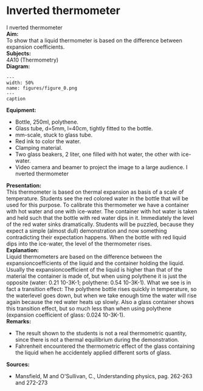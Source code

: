 # Inverted thermometer 
 I nverted thermometer   
<b> Aim: </b>  
 To show that a liquid thermometer is based on the difference between expansion coefficients.    
<b> Subjects: </b>  
 4A10 (Thermometry)   
<b> Diagram: </b>  
   
```{figure} figures/figure_0.png  
---  
width: 50%  
name: figures/figure_0.png  
---  
caption  
``` 
      
<b> Equipment: </b>  
 
 *  Bottle, 250ml, polythene. 
 *  Glass tube, d=5mm, l=40cm, tightly fitted to the bottle. 
 *  mm-scale, stuck to glass tube. 
 *  Red ink to color the water. 
 *  Clamping material. 
 *  Two glass beakers, 2 liter, one filled with hot water, the other with ice-water. 
 *  Video camera and beamer to project the image to a large audience. I nverted thermometer
      
<b> Presentation: </b>  
 This thermometer is based on thermal expansion as basis of a scale of temperature. Students see the red colored water in the bottle that will be used for this purpose. To calibrate this thermometer we have a container with hot water and one with ice-water. The container with hot water is taken and held such that the bottle with red water dips in it. Immediately the level of the red water sinks dramatically. Students will be puzzled, because they expect a simple (almost dull) demonstration and now something contradicting their expectation happens. When the bottle with red liquid dips into the ice-water, the level of the thermometer rises.    
<b> Explanation: </b>  
 Liquid thermometers are based on the difference between the expansioncoefficients of the liquid and the container holding the liquid. Usually the expansioncoefficient of the liquid is higher than that of the material the container is made of, but when using polythene it is just the opposite (water: 0.21 10-3K-1; polythene: 0.54 10-3K-1). What we see is in fact a transition effect: The polythene bottle rises quickly in temperature, so the waterlevel goes down, but when we take enough time the water will rise again because the red water heats up slowly. Also a glass container shows this transition effect, but so much less than when using polythene (expansion coefficient of glass: 0.024 10-3K-1).    
<b> Remarks: </b>  
 
 *  The result shown to the students is not a real thermometric quantity, since there is not a thermal equilibrium during the demonstration. 
 *  Fahrenheit encountered the thermometric effect of the glass containing the liquid when he accidentely applied different sorts of glass.
   
<b> Sources: </b>  
 
 *  Mansfield, M and O'Sullivan, C., Understanding physics, pag. 262-263 and 272-273
  